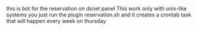 this is bot for the reservation on dsnet panel
This work only with unix-like systems
you just run the plugin reservation.sh and it creates a crontab task that will happen every week on thursday
